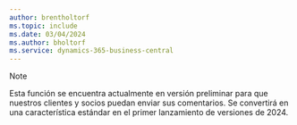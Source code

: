 ```yaml
---
author: brentholtorf
ms.topic: include
ms.date: 03/04/2024
ms.author: bholtorf
ms.service: dynamics-365-business-central
---
```


> [!NOTE]
> Esta función se encuentra actualmente en versión preliminar para que nuestros clientes y socios puedan enviar sus comentarios. Se convertirá en una característica estándar en el primer lanzamiento de versiones de 2024. 